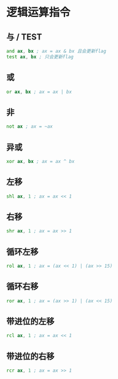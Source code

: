 # 逻辑运算指令

## 与 / TEST

```asm
and ax, bx ; ax = ax & bx 且会更新flag
test ax, bx ; 只会更新flag
```

## 或

```asm
or ax, bx ; ax = ax | bx
```

## 非

```asm
not ax ; ax = ~ax
```

## 异或

```asm
xor ax, bx ; ax = ax ^ bx
```


## 左移

```asm
shl ax, 1 ; ax = ax << 1
```

## 右移

```asm
shr ax, 1 ; ax = ax >> 1
```

## 循环左移

```asm
rol ax, 1 ; ax = (ax << 1) | (ax >> 15)
```

## 循环右移

```asm
ror ax, 1 ; ax = (ax >> 1) | (ax << 15)
```
## 带进位的左移

```asm
rcl ax, 1 ; ax = ax << 1
```

## 带进位的右移

```asm
rcr ax, 1 ; ax = ax >> 1
```